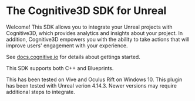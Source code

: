 The Cognitive3D SDK for Unreal
=========
Welcome!  This SDK allows you to integrate your Unreal projects with Cognitive3D, which provides analytics and insights about your project.  In addition, Cognitive3D empowers you with the ability to take actions that will improve users' engagement with your experience.

See [docs.cognitive.io](http://docs.cognitivevr.io/unreal/get-started/) for details about gettings started.

This SDK supports both C++ and Blueprints.

This has been tested on Vive and Oculus Rift on Windows 10. This plugin has been tested with Unreal verion 4.14.3. Newer versions may require additional steps to integrate.
